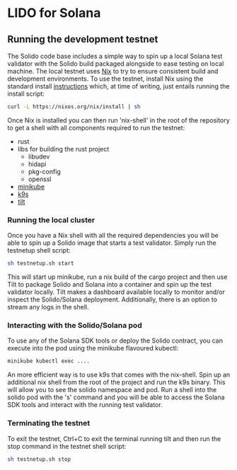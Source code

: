 # LIDO for Solana



## Running the development testnet

The Solido code base includes a simple way to spin up a local Solana test validator with the Solido build packaged alongside to ease testing on local machine.  The local testnet uses [Nix](https://nixos.org/explore.html) to try to ensure consistent build and development environments.  To use the testnet, install Nix using the standard install [instructions](https://nixos.org/download.html) which, at time of writing, just entails running the install script:

```bash
curl -L https://nixos.org/nix/install | sh
```

Once Nix is installed you can then run 'nix-shell' in the root of the repository to get a shell with all components required to run the testnet:

- rust
- libs for building the rust project
  - libudev
  - hidapi
  - pkg-config
  - openssl
- [minikube](https://minikube.sigs.k8s.io/docs/)
- [k9s](https://k9scli.io/)
- [tilt](https://tilt.dev/)

### Running the local cluster

Once you have a Nix shell with all the required dependencies you will be able to spin up a Solido image that starts a test validator.  Simply run the testnetup shell script:

```bash
sh testnetup.sh start
```

This will start up minikube, run a nix build of the cargo project and then use Tilt to package Solido and Solana into a container and spin up the test validator locally. Tilt makes a dashboard available locally to monitor and/or inspect the Solido/Solana deployment.  Additionally, there is an option to stream any logs in the shell.

### Interacting with the Solido/Solana pod

To use any of the Solana SDK tools or deploy the Solido contract, you can execute into the pod using the minikube flavoured kubectl:

```bash
minikube kubectl exec ....
```

An more efficient way is to use k9s that comes with the nix-shell. Spin up an additional nix shell from the root of the project and run the k9s binary.  This will allow you to see the solido namespace and pod.  Run a shell into the solido pod with the 's' command and you will be able to access the Solana SDK tools and interact with the running test validator.

### Terminating the testnet

To exit the testnet, Ctrl+C to exit the terminal running tilt and then run the stop command in the testnet shell script:

```bash
sh testnetup.sh stop
```
